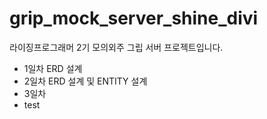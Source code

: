 # grip_mock_server_shine_divi
라이징프로그래머 2기 모의외주 그립 서버 프로젝트입니다.<br>     
* 1일차 ERD 설계<br>
* 2일차 ERD 설계 및 ENTITY 설계<br>
* 3일차
* test 